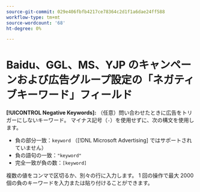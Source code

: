 ```yaml
---
source-git-commit: 029e406fbfb4217ce78364c2d1f1a6dae24ff588
workflow-type: tm+mt
source-wordcount: '68'
ht-degree: 0%

---
```

# Baidu、GGL、MS、YJP のキャンペーンおよび広告グループ設定の「ネガティブキーワード」フィールド

**[!UICONTROL Negative Keywords]:** （任意）問い合わせたときに広告をトリガーにしないキーワード。 マイナス記号（`-`）を使用せずに、次の構文を使用します。

* 負の部分一致：`keyword` （[!DNL Microsoft Advertising] ではサポートされていません）
* 負の語句の一致：`"keyword"`
* 完全一致が負の数：`[keyword]`

複数の値をコンマで区切るか、別々の行に入力します。 1 回の操作で最大 2000 個の負のキーワードを入力または貼り付けることができます。
